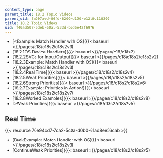 ```yaml
---
content_type: page
parent_title: 18.2 Topic Videos
parent_uid: fa697aed-8dfd-8206-d150-e1218c118201
title: 18.2 Topic Videos
uid: f40ad507-6deb-60a1-533d-b7d6e42f6976
---
```


*   [<Example: Match Handler with OS]({{< baseurl >}}/pages/c18/c18s2/c18s2v3)
*   [18.2.1OS Device Handlers]({{< baseurl >}}/pages/c18/c18s2)
*   [18.2.2SVCs for Input/Output]({{< baseurl >}}/pages/c18/c18s2/c18s2v2)
*   [18.2.3Example: Match Handler with OS]({{< baseurl >}}/pages/c18/c18s2/c18s2v3)
*   [18.2.4Real Time]({{< baseurl >}}/pages/c18/c18s2/c18s2v4)
*   [18.2.5Weak Priorities]({{< baseurl >}}/pages/c18/c18s2/c18s2v5)
*   [18.2.6Strong Priorities]({{< baseurl >}}/pages/c18/c18s2/c18s2v6)
*   [18.2.7Example: Priorities in Action!]({{< baseurl >}}/pages/c18/c18s2/c18s2v7)
*   [18.2.8Worked Examples]({{< baseurl >}}/pages/c18/c18s2/c18s2v8)
*   [\>Weak Priorities]({{< baseurl >}}/pages/c18/c18s2/c18s2v5)

Real Time
---------

{{< resource 70e94cd7-7ca2-5c0a-d0b0-61ad8ee56cab >}}

*   [BackExample: Match Handler with OS]({{< baseurl >}}/pages/c18/c18s2/c18s2v3)
*   [ContinueWeak Priorities]({{< baseurl >}}/pages/c18/c18s2/c18s2v5)